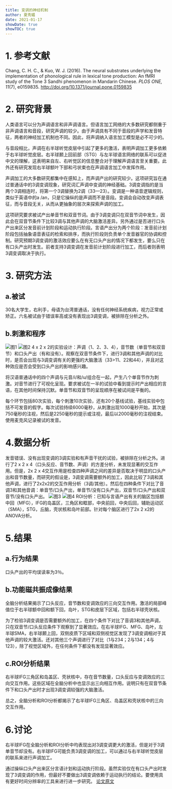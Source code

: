 ```yaml
---
title: 变调的神经机制
author: 夏秀媚
date: 2021-01-17
showDate: true
showTOC: true
---
```

# 1. 参考文献
Chang, C. H. C., & Kuo, W. J. (2016). The neural substrates underlying the implementation of phonological rule in lexical tone production: An fMRI study of the Tone 3 Sandhi phenomenon in Mandarin Chinese. *PLOS ONE, 11*(7), e0159835. http://doi.org/10.1371/journal.pone.0159835
# 2. 研究背景
人类语言可以分为声调语言和非声调语言。但语言加工网络的大多数研究都侧重于非声调语言和音段，研究声调的较少。由于声调具有不同于音段的声学和发音特征，两者的神经加工机制也不同。因此，将声调纳入语言加工模型是必不可少的。

与音段相比，声调在右半球听觉皮层中引起了更多的激活，表明声调加工更多依赖于右半球听觉皮层。右半球颞上回前部（STG）与左半球语言网络的联系可以促进中文的理解，这表明来自左、右听觉区的信息整合对于理解声调语言至关重要。此外还有研究发现右半球额叶下部和弓状束也在声调语言加工中发挥作用。

声调加工的大多数研究都集中在感知上，而声调产出的研究较少。这项研究旨在通过普通话中的3调变调现象，研究词汇声调中变调的神经基础。3调变调指的是当两个3调相连时，将第一个3调替换为2调（33—23）。变调是一种语音逻辑规则，类似于英语中的a /an，只是它操纵的是声调而不是音段。变调会自动改变声调表征，而与音段无关，从而从更抽象的层次来探索声调的加工。

这项研究要求被试产出单音节和双音节词。由于3调变调只在双音节词中发生，因此会在双音节条件下比较3调与其他声调的大脑激活差异。另外通过是否进行口头产出来区分发音前计划阶段和运动执行阶段。言语产出分为两个阶段：发音前计划阶段包括抽象语音表征的检索和排序，而执行阶段则负责单个发音器官的协调和控制。研究预期3调变调的激活效应要么在有无口头产出的情况下都发生，要么只在有口头产出时发生。前者支持3调变调在发音前计划阶段进行加工，而后者则表明3调变调取决于执行。

# 3. 研究方法
## a.被试
30名大学生，右利手，母语为台湾普通话，没有任何神经系统疾病，视力正常或矫正。六名被试由于错误率高或没有表现出3调变调，被排除在分析之外。
## b.刺激和程序
![图1](../Supporting_Information/2021-01-17-XXM1-Fig-1.png)
![图2](../Supporting_Information/2021-01-17-XXM1-Fig-2.png)
4 x 2 x 2的实验设计：声调（1、2、3、4），音节数（单音节和双音节）和口头产出（有和没有）。观察在双音节条件下，进行3调和其他声调的对比时，是否会出现与3调变调有关的更强的大脑激活（33>11、22和44），并且对这种效应是否会受到口头产出的影响感兴趣。

将汉语普通话中的四个声调与元音/i/和/u/组合在一起，产生八个单音节作为刺激。对音节进行了可视化呈现。要求被试在一半的试验中看到提示时产出相应的言语，在其他时间保持沉默。单音节和双音节的呈现顺序在被试间是平衡的。

每个环节包括80次实验，每个刺激10次实验，还有20个基线试验，基线实验中包括不可发音的假字。每次试验持续6000毫秒，从刺激出现1000毫秒开始，其次是750毫秒的注视，然后是2250毫秒的提示或注视，最后以2000毫秒的注视结束。使用麦克风记录被试的发音。

# 4.数据分析
发音错误、没有出现变调的3调实验和有声音干扰的试验，被排除在分析之外。进行了2 x 2 x 4（口头反应、音节数、声调）的方差分析，未发现显著的交互作用。但是，2x 2 x 4交互作用是检查四种声调之间的差异是否取决于明显的口头产出和音节数量，而研究的假设是，3调变调需要额外的加工，因此比较了3调和其他声调，进行了2x2x2的交互作用分析（3调/其他）。然后在四种条件下对比了音调3和其他音调：单音节/口头产出，单音节/没有口头产出，双音节/口头产出和双音节/没有口头产出。
![图3](../Supporting_Information/2021-01-17-XXM1-Fig-3.png)
![图4](../Supporting_Information/2021-01-17-XXM1-Fig-4.png)
ROI分析：已知与言语产出有关的脑区包括额中回（MFG），IFG的岛盖区，三角区和眶部，中央前回，中央后回，辅助运动区（SMA），STG，丘脑，壳状核和岛叶前部。针对每个脑区进行了2x 2 x2的ANOVA分析。

# 5.结果
## a.行为结果
口头产出的平均误读率为3％。
## b.功能磁共振成像结果
全脑分析结果揭示了口头反应，音节数和变调效应的三向交互作用。激活的局部峰值位于右半球额中回和额下回，岛叶，STG和皮层下区域，包括右半球壳状核。

为了检验3调变调是否需要额外的加工，在四个条件下对比了音调3和其他声调，只在双音节/口头反应条件下观察到了显著效应。在右半球IFG、MFG、岛叶，左半球SMA，右半球颞上回，双侧皮质下区域和双侧视觉区发现了3调变调相对于其他声调的较大激活。还对其他三个声调进行了对比（1与234；2与134；4与123），除了视觉区域外，在任何条件下都没有发现显著效应。
## c.ROI分析结果
右半球IFG三角区和岛盖区、壳状核中，存在音节数量，口头反应与变调效应的三向交互作用。这些区域在全脑分析中也显示出三向相互作用。说明只有在双音节条件下和口头产出时才出现3调变调较强的大脑激活。

总之，全脑分析和ROI分析都揭示了右半球IFG三角区、岛盖区和壳状核中的三向交互作用。

# 6.讨论
右半球IFG在全脑分析和ROI分析中均表现出对3调变调更大的激活，但是对于3调单音节却没有。右半球IFG可能负责3调变调的加工，可以通过与右半球听觉皮层的联系来进行声调加工。

通过操纵口头产出来区分言语计划和运动执行阶段。虽然实验仅在有口头产出时发现了3调变调的作用，但最好不要做出3调变调依赖于运动执行的结论。要使用具有更好时间分辨率的工具来进行进一步研究。
[论文原文](../Source_Files/2021-01-17-XXM1.pdf)
















